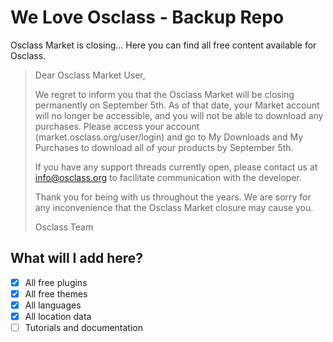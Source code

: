 # We Love Osclass - Backup Repo

Osclass Market is closing... Here you can find all free content available for Osclass.

>Dear Osclass Market User,
>
>We regret to inform you that the Osclass Market will be closing permanently on September 5th. As of that date, your Market account will no longer be accessible, and you will not be able to download any purchases. Please access your account (market.osclass.org/user/login) and go to My Downloads and My Purchases to download all of your products by September 5th. 
>
>If you have any support threads currently open, please contact us at info@osclass.org to facilitate communication with the developer. 
>
>Thank you for being with us throughout the years. We are sorry for any inconvenience that the Osclass Market closure may cause you. 
>
>Osclass Team

## What will I add here?
- [x] All free plugins
- [x] All free themes
- [x] All languages
- [x] All location data
- [ ] Tutorials and documentation
